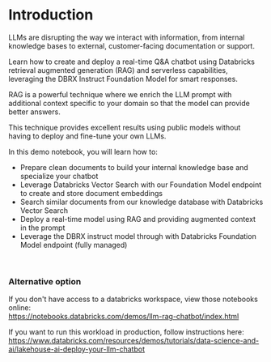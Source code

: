 # Introduction

LLMs are disrupting the way we interact with information, from internal knowledge bases to external, customer-facing documentation or support.

Learn how to create and deploy a real-time Q&A chatbot using Databricks retrieval augmented generation (RAG) and serverless capabilities, leveraging the DBRX Instruct Foundation Model for smart responses.

RAG is a powerful technique where we enrich the LLM prompt with additional context specific to your domain so that the model can provide better answers.

This technique provides excellent results using public models without having to deploy and fine-tune your own LLMs.

In this demo notebook, you will learn how to:

- Prepare clean documents to build your internal knowledge base and specialize your chatbot
- Leverage Databricks Vector Search with our Foundation Model endpoint to create and store document embeddings
- Search similar documents from our knowledge database with Databricks Vector Search
- Deploy a real-time model using RAG and providing augmented context in the prompt
- Leverage the DBRX instruct model through with Databricks Foundation Model endpoint (fully managed)

<br/>

### Alternative option

If you don't have access to a databricks workspace, view those notebooks online: 
<br/>https://notebooks.databricks.com/demos/llm-rag-chatbot/index.html

If you want to run this workload in production, follow instructions here: 
<br/>https://www.databricks.com/resources/demos/tutorials/data-science-and-ai/lakehouse-ai-deploy-your-llm-chatbot
